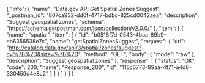 {
  "info": {
    "name": "Data.gov API Get Spatial Zones Suggest",
    "_postman_id": "807ca932-dd0f-4717-bdbc-825cd0042aea",
    "description": "Suggest geospatial zones",
    "schema": "https://schema.getpostman.com/json/collection/v2.0.0/"
  },
  "item": [
    {
      "name": "spatial",
      "item": [
        {
          "id": "b0518f7d-0543-4baa-89b9-eb6356538e7c",
          "name": "getSpatialZonesSuggest",
          "request": {
            "url": "http://catalog.data.gov/api/3/spatial/zones/suggest?q=%7B%7D&size=%7B%7D",
            "method": "GET",
            "body": {
              "mode": "raw"
            },
            "description": "Suggest geospatial zones"
          },
          "response": [
            {
              "status": "OK",
              "code": 200,
              "name": "Response_200",
              "id": "115c6773-99aa-4f71-a4d8-330459d4e8c2"
            }
          ]
        }
      ]
    }
  ]
}